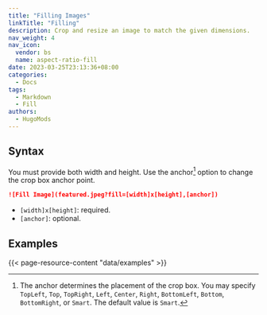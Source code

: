 ```yaml
---
title: "Filling Images"
linkTitle: "Filling"
description: Crop and resize an image to match the given dimensions.
nav_weight: 4
nav_icon:
  vendor: bs
  name: aspect-ratio-fill
date: 2023-03-25T23:13:36+08:00
categories:
  - Docs
tags:
  - Markdown
  - Fill
authors:
  - HugoMods
---
```


## Syntax

You must provide both width and height. Use the anchor[^1] option to change the crop box anchor point.

[^1]: The anchor determines the placement of the crop box. You may specify `TopLeft`, `Top`, `TopRight`, `Left`, `Center`, `Right`, `BottomLeft`, `Bottom`, `BottomRight`, or `Smart`. The default value is `Smart`.

```markdown
![Fill Image](featured.jpeg?fill=[width]x[height],[anchor])
```

- `[width]x[height]`: required.
- `[anchor]`: optional.

## Examples

{{< page-resource-content "data/examples" >}}
